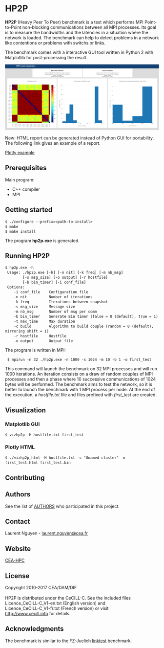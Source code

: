 # HP2P

**HP2P** (Heavy Peer To Peer) benchmark is a test which performs MPI Point-to-Point non-blocking communications between all MPI processes. Its goal is to measure the bandwidths and the latencies in a situation where the network is loaded. The benchmark can help to detect problems in a network like contentions or problems with switchs or links.

The benchmark comes with a interactive GUI tool written in Python 2 with Matplotlib for post-processing the result.

![alt tag](examples/gui-plotly.png)

New: HTML report can be generated instead of Python GUI for portability. The following link gives an example of a report.

[Plotly example](http://htmlpreview.github.io/?https://github.com/cea-hpc/hp2p/blob/master/examples/plotly_example.html)

## Prerequisites

Main program:

* C++ compiler
* MPI

## Getting started

```
$ ./configure --prefix=<path-to-install>
$ make
$ make install
```
The program **hp2p.exe** is generated.

## Running HP2P

```
$ hp2p.exe -h
 Usage: ./hp2p.exe [-h] [-n nit] [-k freq] [-m nb_msg]
        [-s msg_size] [-o output] [-r hostfile]
        [-b bin_timer] [-i conf_file]
 Options:
    -i conf_file    Configuration file
    -n nit          Number of iterations
    -k freq         Iterations between snapshot
    -s msg_size     Message size
    -m nb_msg       Number of msg per comm
    -b bin_timer    Generate Bin timer (false = 0 (default), true = 1)
    -t max_time     Max duration
    -c build        Algorithm to build couple (random = 0 (default), mirroring shift = 1)
    -r hostfile     Hostfile
    -o output       Output file
```
The program is written in MPI:
```
 $ mpirun -n 32 ./hp2p.exe -n 1000 -s 1024 -m 10 -b 1 -o first_test
```
This command will launch the benchmark on 32 MPI processes and will run 1000 iterations. An iteration consists on a draw of random couples of MPI processes and then a phase where 10 successive communications of 1024 bytes will be performed.
The benchmark aims to test the network, so it is better to launch the benchmark with 1 MPI process per node.
At the end of the execution, a *hostfile.txt* file and files prefixed with *first_test* are created.

## Visualization
### Matplotlib GUI 
```
$ vizhp2p -H hostfile.txt first_test
```
### Plotly HTML
```
$ ./vizhp2p_html -H hostfile.txt -c "Unamed cluster" -o first_test.html first_test.bin
```

## Contributing
## Authors
See the list of [AUTHORS](AUTHORS) who participated in this project.
## Contact

Laurent Nguyen - <laurent.nguyen@cea.fr>

## Website

[CEA-HPC](http://www-hpc.cea.fr/)

## License

Copyright 2010-2017 CEA/DAM/DIF<br />
<br />
HP2P is distributed under the CeCILL-C. See the included files <br />
Licence_CeCILL-C_V1-en.txt (English version) and <br />
Licence_CeCILL-C_V1-fr.txt (French version) or visit  <br />
http://www.cecill.info for details.

## Acknowledgments

The benchmark is similar to the FZ-Juelich [linktest](http://www.fz-juelich.de/ias/jsc/EN/Expertise/Support/Software/LinkTest/_node.html) benchmark.
